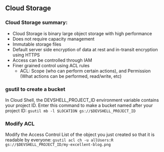 ## Cloud Storage

### Cloud Storage summary:
- Cloud Storage is binary large object storage with high performance
- Does not require capacity management
- Immutable storage files
- Default server side encryption of data at rest and in-transit encryption using HTTPS
- Access can be controlled through IAM
- Finer grained control using ACL rules
    - ACL: Scope (who can perform certain actions), and Permission (What actions can be performed, read/write, etc)

### gsutil to create a bucket
In Cloud Shell, the DEVSHELL_PROJECT_ID environment variable contains your project ID. Enter this command to make a bucket named after your project ID:
```gsutil mb -l $LOCATION gs://$DEVSHELL_PROJECT_ID```

### Modify ACL
Modify the Access Control List of the object you just created so that it is readable by everyone:
```gsutil acl ch -u allUsers:R gs://$DEVSHELL_PROJECT_ID/my-excellent-blog.png```

